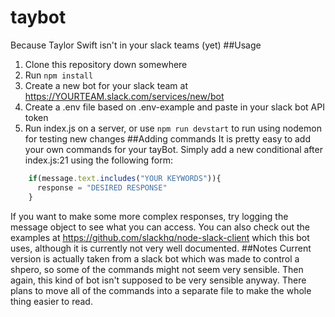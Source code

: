 # taybot
Because Taylor Swift isn't in your slack teams (yet)
##Usage
1. Clone this repository down somewhere
2. Run `npm install`
3. Create a new bot for your slack team at https://YOURTEAM.slack.com/services/new/bot
4. Create a .env file based on .env-example and paste in your slack bot API token
5. Run index.js on a server, or use `npm run devstart` to run using nodemon for testing new changes
##Adding commands
It is pretty easy to add your own commands for your tayBot. Simply add a new conditional after index.js:21 using the following form:
```JavaScript
    if(message.text.includes("YOUR KEYWORDS")){
      response = "DESIRED RESPONSE"
    }
```
If you want to make some more complex responses, try logging the message object to see what you can access. You can also check out the examples at https://github.com/slackhq/node-slack-client which this bot uses, although it is currently not very well documented.
##Notes
Current version is actually taken from a slack bot which was made to control a shpero, so some of the commands might not seem very sensible. Then again, this kind of bot isn't supposed to be very sensible anyway.
There plans to move all of the commands into a separate file to make the whole thing easier to read.

